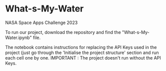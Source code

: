 # What-s-My-Water
NASA Space Apps Challenge 2023

To run our project, download the repository and find the "What-s-My-Water.ipynb" file.

The notebook contains instructions for replacing the API Keys used in the project (just go through the 'Initialise the project structure' section and run each cell one by one. IMPORTANT : The project doesn't run without the API Keys.
